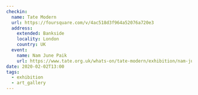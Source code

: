 ```yaml
---
checkin:
  name: Tate Modern
  url: https://foursquare.com/v/4ac518d3f964a52076a720e3
  address:
    extended: Bankside
    locality: London
    country: UK
  event:
    name: Nam June Paik
    url: https://www.tate.org.uk/whats-on/tate-modern/exhibition/nam-june-paik
date: 2020-02-02T13:00
tags:
  - exhibition
  - art_gallery
---
```

